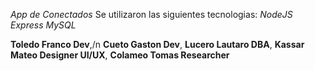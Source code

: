*App de Conectados* 
Se utilizaron las siguientes tecnologias:
 *NodeJS*
 *Express*
 *MySQL*

**Toledo Franco Dev**,/n
**Cueto Gaston Dev**,
**Lucero Lautaro DBA**,
**Kassar Mateo Designer UI/UX**,
**Colameo Tomas Researcher**

